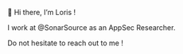 👋 Hi there, I’m Loris !

I work at @SonarSource as an AppSec Researcher. 

Do not hesitate to reach out to me !
